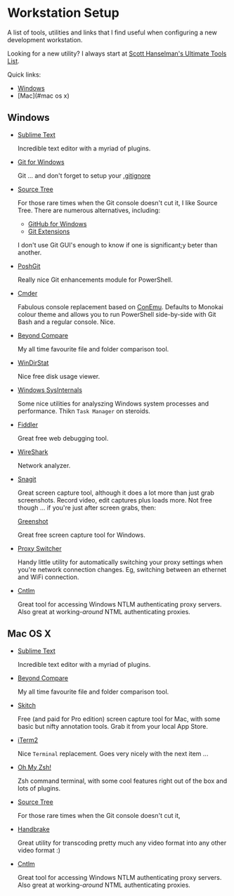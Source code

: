 # Workstation Setup

A list of tools, utilities and links that I find useful when configuring a new development workstation.

Looking for a new utility? I always start at [Scott Hanselman's Ultimate Tools List](http://hanselman.com/tools).

Quick links:
* [Windows](#windows)
* [Mac](#mac os x)

## Windows

* [Sublime Text](http://www.sublimetext.com)

   Incredible text editor with a myriad of plugins.

* [Git for Windows](https://git-scm.com/downloads)

   Git ... and don't forget to setup your [.gitignore](https://github.com/github/gitignore/blob/master/VisualStudio.gitignore)

* [Source Tree](https://www.sourcetreeapp.com)

   For those rare times when the Git console doesn't cut it, I like Source Tree. There are numerous alternatives, including:
   * [GitHub for Windows](https://desktop.github.com)
   * [Git Extensions](http://gitextensions.github.io)

   I don't use Git GUI's enough to know if one is significant;y beter than another.

* [PoshGit](https://github.com/dahlbyk/posh-git) 

   Really nice Git enhancements module for PowerShell.

* [Cmder](http://cmder.net)

   Fabulous console replacement based on [ConEmu](https://conemu.github.io). Defaults to Monokai colour theme and allows you to run PowerShell side-by-side with Git Bash and a regular console. Nice.

* [Beyond Compare](http://www.scootersoftware.com)

   My all time favourite file and folder comparison tool.

* [WinDirStat](https://windirstat.info)

   Nice free disk usage viewer.

* [Windows SysInternals](https://technet.microsoft.com/en-us/sysinternals/bb545021.aspx)

   Some nice utilities for analyszing Windows system processes and performance. Thikn `Task Manager` on steroids. 

* [Fiddler](http://www.telerik.com/fiddler)

   Great free web debugging tool.

* [WireShark](https://www.wireshark.org)

   Network analyzer.

* [Snagit](https://www.techsmith.com/snagit.html)

   Great screen capture tool, although it does a lot more than just grab screenshots. Record video, edit captures plus loads more. Not free though ... if you're just after screen grabs, then:

   [Greenshot](http://getgreenshot.org)

   Great free screen capture tool for Windows.

* [Proxy Switcher](http://proxyswitcher.net)

   Handy little utility for automatically switching your proxy settings when you're network connection changes. Eg, switching between an ethernet and WiFi connection.

* [Cntlm](http://cntlm.sourceforge.net)

   Great tool for accessing Windows NTLM authenticating proxy servers. Also great at working-_around_ NTML authenticating proxies.

## Mac OS X

* [Sublime Text](http://www.sublimetext.com)

   Incredible text editor with a myriad of plugins.

* [Beyond Compare](http://www.scootersoftware.com)

   My all time favourite file and folder comparison tool.

* [Skitch](https://itunes.apple.com/au/app/skitch-snap.-mark-up.-send./id490505997?mt=8)

   Free (and paid for Pro edition) screen capture tool for Mac, with some basic but nifty annotation tools. Grab it from your local App Store.

* [iTerm2](https://www.iterm2.com)

   Nice `Terminal` replacement. Goes very nicely with the next item ...

* [Oh My Zsh!](https://github.com/robbyrussell/oh-my-zsh)

   Zsh command terminal, with some cool features right out of the box and lots of plugins.

* [Source Tree](https://www.sourcetreeapp.com)

   For those rare times when the Git console doesn't cut it,

* [Handbrake](https://handbrake.fr)

   Great utility for transcoding pretty much any video format into any other video format :)

* [Cntlm](http://cntlm.sourceforge.net)

   Great tool for accessing Windows NTLM authenticating proxy servers. Also great at working-_around_ NTML authenticating proxies.

